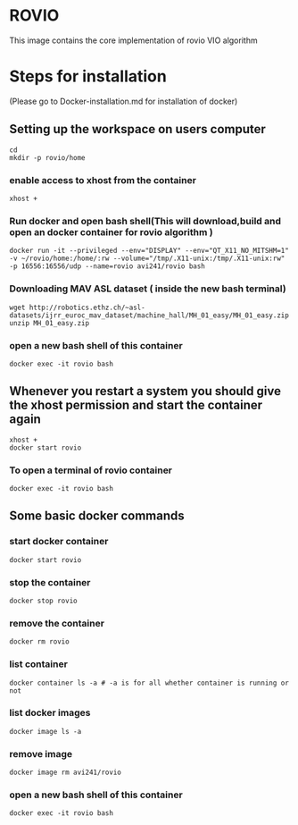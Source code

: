 # ROVIO
This image contains the core implementation of rovio VIO algorithm
# Steps for installation
(Please go to Docker-installation.md for installation of docker)
## Setting up the workspace on users computer
    cd
    mkdir -p rovio/home
   ### enable access to xhost from the container
    xhost +
   ### Run docker and open bash shell(This will download,build and open an docker container for rovio algorithm )
    docker run -it --privileged --env="DISPLAY" --env="QT_X11_NO_MITSHM=1" -v ~/rovio/home:/home/:rw --volume="/tmp/.X11-unix:/tmp/.X11-unix:rw" -p 16556:16556/udp --name=rovio avi241/rovio bash
    
   ### Downloading MAV ASL dataset ( inside the new bash terminal)
    wget http://robotics.ethz.ch/~asl-datasets/ijrr_euroc_mav_dataset/machine_hall/MH_01_easy/MH_01_easy.zip
    unzip MH_01_easy.zip
   ### open a new bash shell of this container
    docker exec -it rovio bash
    
   ## Whenever you restart a system you should give the xhost permission and start the container again
    xhost +
    docker start rovio
   ### To open a terminal of rovio container
    docker exec -it rovio bash
   
   ## Some basic docker commands
   ### start docker container
    docker start rovio
   ### stop the container
    docker stop rovio
   ### remove the container
    docker rm rovio
   ### list container
    docker container ls -a # -a is for all whether container is running or not
   ### list docker images
    docker image ls -a
   ### remove image
    docker image rm avi241/rovio
   ### open a new bash shell of this container
    docker exec -it rovio bash
